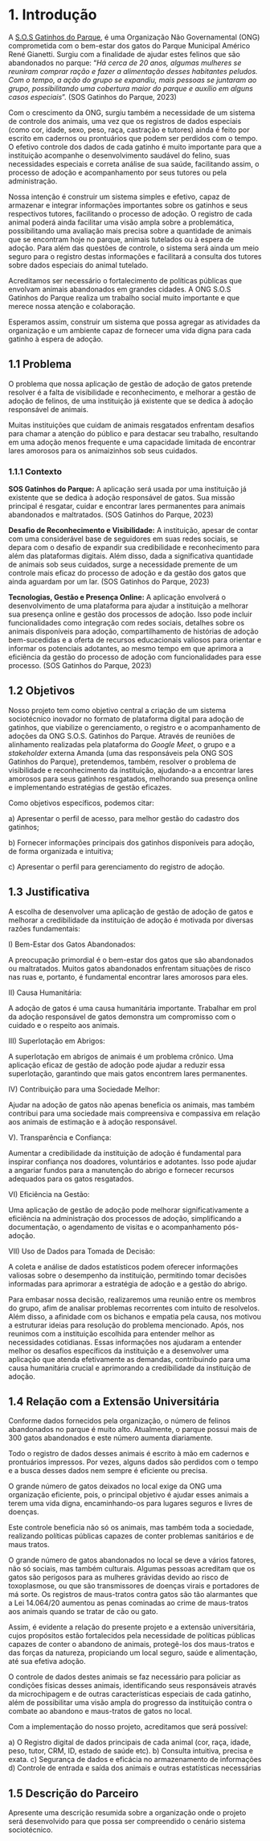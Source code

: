 # 1. Introdução

A  [S.O.S Gatinhos do Parque](https://sosgatinhosdoparque.com.br/site/), é uma Organização Não Governamental (ONG) comprometida com o bem-estar dos gatos do Parque Municipal Américo René Gianetti. 
Surgiu com a finalidade de ajudar estes felinos que são abandonados no parque: “_Há cerca de 20 anos, algumas mulheres se reuniram comprar ração e fazer a alimentação desses habitantes peludos. 
Com o tempo, a ação do grupo se expandiu, mais pessoas se juntaram ao grupo, possibilitando uma cobertura maior do parque e auxílio em alguns casos especiais_”. (SOS Gatinhos do Parque, 2023)

Com o crescimento da ONG, surgiu também a necessidade de um sistema de controle dos animais, uma vez que os registros de dados especiais (como cor, idade, sexo, peso, raça, castração e tutores) ainda é feito por escrito em cadernos ou prontuários que podem ser perdidos com o tempo. O efetivo controle dos dados de cada gatinho é muito importante para que a instituição acompanhe o desenvolvimento saudável do felino, suas necessidades especiais e correta análise de sua saúde, facilitando assim, o processo de adoção e acompanhamento por seus tutores ou pela administração.

Nossa intenção é construir um sistema simples e efetivo, capaz de armazenar e integrar informações importantes sobre os gatinhos e seus respectivos tutores, facilitando o processo de adoção. O registro de cada animal poderá ainda facilitar uma visão ampla sobre a problemática, possibilitando uma avaliação mais precisa sobre a quantidade de animais que se encontram hoje no parque, animais tutelados ou à espera de adoção. Para além das questões de controle, o sistema será ainda um meio seguro para o registro destas informações e facilitará a consulta dos tutores sobre dados especiais do animal tutelado.

Acreditamos ser necessário o fortalecimento de políticas públicas que envolvam animais abandonados em grandes cidades. A ONG S.O.S Gatinhos do Parque realiza um trabalho social muito importante e que merece nossa atenção e colaboração.

Esperamos assim, construir um sistema que possa agregar as atividades da organização e um ambiente capaz de fornecer uma vida digna para cada gatinho à espera de adoção.


## 1.1 Problema

O problema que nossa aplicação de gestão de adoção de gatos pretende resolver é a falta de visibilidade e reconhecimento, e melhorar a gestão de adoção de felinos, de uma instituição já existente que se dedica à adoção responsável de animais. 

Muitas instituições que cuidam de animais resgatados enfrentam desafios para chamar a atenção do público e para destacar seu trabalho, resultando em uma adoção menos frequente e uma capacidade limitada de encontrar lares amorosos para os animaizinhos sob seus cuidados.

### 1.1.1 Contexto

**SOS Gatinhos do Parque:** A aplicação será usada por uma instituição já existente que se dedica à adoção responsável de gatos. Sua missão principal é resgatar, cuidar e encontrar lares permanentes para animais abandonados e maltratados. (SOS Gatinhos do Parque, 2023)

**Desafio de Reconhecimento e Visibilidade:** A instituição, apesar de contar com uma considerável base de seguidores em suas redes sociais, se depara com o desafio de expandir sua credibilidade e reconhecimento para além das plataformas digitais. Além disso, dada a significativa quantidade de animais sob seus cuidados, surge a necessidade premente de um controle mais eficaz do processo de adoção e da gestão dos gatos que ainda aguardam por um lar. (SOS Gatinhos do Parque, 2023)

**Tecnologias, Gestão e Presença Online:** A aplicação envolverá o desenvolvimento de uma plataforma para ajudar a instituição a melhorar sua presença online e gestão dos processos de adoção. Isso pode incluir funcionalidades como integração com redes sociais, detalhes sobre os animais disponíveis para adoção, compartilhamento de histórias de adoção bem-sucedidas e a oferta de recursos educacionais valiosos para orientar e informar os potenciais adotantes, ao mesmo tempo em que aprimora a eficiência da gestão do processo de adoção com funcionalidades para esse processo. (SOS Gatinhos do Parque, 2023)


## 1.2 Objetivos

Nosso projeto tem como objetivo central a criação de um sistema sociotécnico inovador no formato de plataforma digital para adoção de gatinhos, que viabilize o gerenciamento, o registro e o acompanhamento de adoções da ONG S.O.S. Gatinhos do Parque. Através de reuniões de alinhamento realizadas pela plataforma do _Google Meet_, o grupo e a _stakeholder_ externa Amanda (uma das responsáveis pela ONG SOS Gatinhos do Parque), pretendemos, também, resolver o problema de visibilidade e reconhecimento da instituição, ajudando-a a encontrar lares amorosos para seus gatinhos resgatados, melhorando sua presença online e implementando estratégias de gestão eficazes.

Como objetivos específicos, podemos citar:

a) Apresentar o perfil de acesso, para melhor gestão do cadastro dos gatinhos;

b) Fornecer informações principais dos gatinhos disponíveis para adoção, de forma organizada e intuitiva;

c) Apresentar o perfil para gerenciamento do registro de adoção.


## 1.3 Justificativa

A escolha de desenvolver uma aplicação de gestão de adoção de gatos e melhorar a credibilidade da instituição de adoção é motivada por diversas razões fundamentais:

I) Bem-Estar dos Gatos Abandonados:

A preocupação primordial é o bem-estar dos gatos que são abandonados ou maltratados. Muitos gatos abandonados enfrentam situações de risco nas ruas e, portanto, é fundamental encontrar lares amorosos para eles.

II) Causa Humanitária:

A adoção de gatos é uma causa humanitária importante. Trabalhar em prol da adoção responsável de gatos demonstra um compromisso com o cuidado e o respeito aos animais.

III) Superlotação em Abrigos:

A superlotação em abrigos de animais é um problema crônico. Uma aplicação eficaz de gestão de adoção pode ajudar a reduzir essa superlotação, garantindo que mais gatos encontrem lares permanentes.

IV) Contribuição para uma Sociedade Melhor:

Ajudar na adoção de gatos não apenas beneficia os animais, mas também contribui para uma sociedade mais compreensiva e compassiva em relação aos animais de estimação e à adoção responsável.

V). Transparência e Confiança:

Aumentar a credibilidade da instituição de adoção é fundamental para inspirar confiança nos doadores, voluntários e adotantes. Isso pode ajudar a angariar fundos para a manutenção do abrigo e fornecer recursos adequados para os gatos resgatados.

VI) Eficiência na Gestão:

Uma aplicação de gestão de adoção pode melhorar significativamente a eficiência na administração dos processos de adoção, simplificando a documentação, o agendamento de visitas e o acompanhamento pós-adoção.

VII) Uso de Dados para Tomada de Decisão:

A coleta e análise de dados estatísticos podem oferecer informações valiosas sobre o desempenho da instituição, permitindo tomar decisões informadas para aprimorar a estratégia de adoção e a gestão do abrigo.


Para embasar nossa decisão, realizaremos uma reunião entre os membros do grupo, afim de analisar problemas recorrentes com intuito de resolvelos. Além disso, a afinidade com os bichanos e empatia pela causa, nos motivou a estruturar ideias para resolução do problema mencionado. Após, nos reunimos com a instituição escolhida para entender melhor as necessidades cotidianas. Essas informações nos ajudaram a entender melhor os desafios específicos da instituição e a desenvolver uma aplicação que atenda efetivamente as demandas, contribuindo para uma causa humanitária crucial e aprimorando a credibilidade da instituição de adoção.


## 1.4 Relação com a Extensão Universitária

Conforme dados fornecidos pela organização, o número de felinos abandonados no parque é muito alto. Atualmente, o parque possui mais de 300 gatos abandonados e este número aumenta diariamente.

Todo o registro de dados desses animais é escrito à mão em cadernos e prontuários impressos. Por vezes, alguns dados são perdidos com o tempo e a busca desses dados nem sempre é eficiente ou precisa.

O grande número de gatos deixados no local exige da ONG uma organização eficiente, pois, o principal objetivo é ajudar esses animais a terem uma vida digna, encaminhando-os para lugares seguros e livres de doenças.

Este controle beneficia não só os animais, mas também toda a sociedade, realizando políticas públicas capazes de conter problemas sanitários e de maus tratos.

O grande número de gatos abandonados no local se deve a vários fatores, não só sociais, mas também culturais. Algumas pessoas acreditam que os gatos são perigosos para as mulheres grávidas devido ao risco de toxoplasmose, ou que são transmissores de doenças virais e portadores de má sorte. Os registros de maus-tratos contra gatos são tão alarmantes que a Lei 14.064/20 aumentou as penas cominadas ao crime de maus-tratos aos animais quando se tratar de cão ou gato.

Assim, é evidente a relação do presente projeto e a extensão universitária, cujos propósitos estão fortalecidos pela necessidade de políticas públicas capazes de conter o abandono de animais, protegê-los dos maus-tratos e das forças da natureza, propiciando um local seguro, saúde e alimentação, até sua efetiva adoção.

O controle de dados destes animais se faz necessário para policiar as condições físicas desses animais, identificando seus responsáveis através da microchipagem e de outras características especiais de cada gatinho, além de possibilitar uma visão ampla do progresso da instituição contra o combate ao abandono e maus-tratos de gatos no local.

Com a implementação do nosso projeto, acreditamos que será possível:

a) O Registro digital de dados principais de cada animal (cor, raça, idade, peso, tutor, CRM, ID, estado de saúde etc).
b) Consulta intuitiva, precisa e exata.
c) Segurança de dados e eficácia no armazenamento de informações
d) Controle de entrada e saída dos animais e outras estatísticas necessárias

  
## 1.5 Descrição do Parceiro

Apresente uma descrição resumida sobre a organização onde o projeto será desenvolvido para que possa ser compreendido o cenário sistema sociotécnico.
